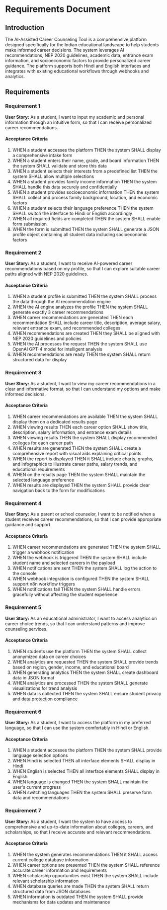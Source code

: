 # Requirements Document

## Introduction

The AI-Assisted Career Counseling Tool is a comprehensive platform designed specifically for the Indian educational landscape to help students make informed career decisions. The system leverages AI recommendations, NEP 2020 guidelines, academic data, entrance exam information, and socioeconomic factors to provide personalized career guidance. The platform supports both Hindi and English interfaces and integrates with existing educational workflows through webhooks and analytics.

## Requirements

### Requirement 1

**User Story:** As a student, I want to input my academic and personal information through an intuitive form, so that I can receive personalized career recommendations.

#### Acceptance Criteria

1. WHEN a student accesses the platform THEN the system SHALL display a comprehensive intake form
2. WHEN a student enters their name, grade, and board information THEN the system SHALL validate and store this data
3. WHEN a student selects their interests from a predefined list THEN the system SHALL allow multiple selections
4. WHEN a student provides family income information THEN the system SHALL handle this data securely and confidentially
5. WHEN a student provides socioeconomic information THEN the system SHALL collect and process family background, location, and economic factors
6. WHEN a student selects their language preference THEN the system SHALL switch the interface to Hindi or English accordingly
7. WHEN all required fields are completed THEN the system SHALL enable form submission
8. WHEN the form is submitted THEN the system SHALL generate a JSON profile object containing all student data including socioeconomic factors

### Requirement 2

**User Story:** As a student, I want to receive AI-powered career recommendations based on my profile, so that I can explore suitable career paths aligned with NEP 2020 guidelines.

#### Acceptance Criteria

1. WHEN a student profile is submitted THEN the system SHALL process the data through the AI recommendation engine
2. WHEN the AI engine analyzes the profile THEN the system SHALL generate exactly 3 career recommendations
3. WHEN career recommendations are generated THEN each recommendation SHALL include career title, description, average salary, relevant entrance exam, and recommended colleges
4. WHEN recommendations are created THEN they SHALL be aligned with NEP 2020 guidelines and policies
5. WHEN the AI processes the request THEN the system SHALL use OpenAI GPT-4 model for intelligent analysis
6. WHEN recommendations are ready THEN the system SHALL return structured data for display

### Requirement 3

**User Story:** As a student, I want to view my career recommendations in a clear and informative format, so that I can understand my options and make informed decisions.

#### Acceptance Criteria

1. WHEN career recommendations are available THEN the system SHALL display them on a dedicated results page
2. WHEN viewing results THEN each career option SHALL show title, description, salary information, and entrance exam details
3. WHEN viewing results THEN the system SHALL display recommended colleges for each career path
4. WHEN results are generated THEN the system SHALL create a comprehensive report with visual aids explaining critical points
5. WHEN the report is displayed THEN it SHALL include charts, graphs, and infographics to illustrate career paths, salary trends, and educational requirements
6. WHEN on the results page THEN the system SHALL maintain the selected language preference
7. WHEN results are displayed THEN the system SHALL provide clear navigation back to the form for modifications

### Requirement 4

**User Story:** As a parent or school counselor, I want to be notified when a student receives career recommendations, so that I can provide appropriate guidance and support.

#### Acceptance Criteria

1. WHEN career recommendations are generated THEN the system SHALL trigger a webhook notification
2. WHEN the webhook is triggered THEN the system SHALL include student name and selected careers in the payload
3. WHEN notifications are sent THEN the system SHALL log the action to the console
4. WHEN webhook integration is configured THEN the system SHALL support n8n workflow triggers
5. WHEN notifications fail THEN the system SHALL handle errors gracefully without affecting the student experience

### Requirement 5

**User Story:** As an educational administrator, I want to access analytics on career choice trends, so that I can understand patterns and improve counseling services.

#### Acceptance Criteria

1. WHEN students use the platform THEN the system SHALL collect anonymized data on career choices
2. WHEN analytics are requested THEN the system SHALL provide trends based on region, gender, income, and educational board
3. WHEN generating analytics THEN the system SHALL create dashboard data in JSON format
4. WHEN analytics are processed THEN the system SHALL generate visualizations for trend analysis
5. WHEN data is collected THEN the system SHALL ensure student privacy and data protection compliance

### Requirement 6

**User Story:** As a student, I want to access the platform in my preferred language, so that I can use the system comfortably in Hindi or English.

#### Acceptance Criteria

1. WHEN a student accesses the platform THEN the system SHALL provide language selection options
2. WHEN Hindi is selected THEN all interface elements SHALL display in Hindi
3. WHEN English is selected THEN all interface elements SHALL display in English
4. WHEN language is changed THEN the system SHALL maintain the user's current progress
5. WHEN switching languages THEN the system SHALL preserve form data and recommendations

### Requirement 7

**User Story:** As a student, I want the system to have access to comprehensive and up-to-date information about colleges, careers, and scholarships, so that I receive accurate and relevant recommendations.

#### Acceptance Criteria

1. WHEN the system generates recommendations THEN it SHALL access current college database information
2. WHEN career options are presented THEN the system SHALL reference accurate career information and requirements
3. WHEN scholarship opportunities exist THEN the system SHALL include relevant scholarship information
4. WHEN database queries are made THEN the system SHALL return structured data from JSON databases
5. WHEN information is outdated THEN the system SHALL provide mechanisms for data updates and maintenance